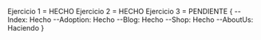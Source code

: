 Ejercicio 1 = HECHO
Ejercicio 2 = HECHO
Ejercicio 3 = PENDIENTE {
    --Index: Hecho
    --Adoption: Hecho
    --Blog: Hecho
    --Shop: Hecho
    --AboutUs: Haciendo
}